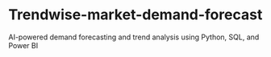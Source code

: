 # Trendwise-market-demand-forecast
AI-powered demand forecasting and trend analysis using Python, SQL, and Power BI
